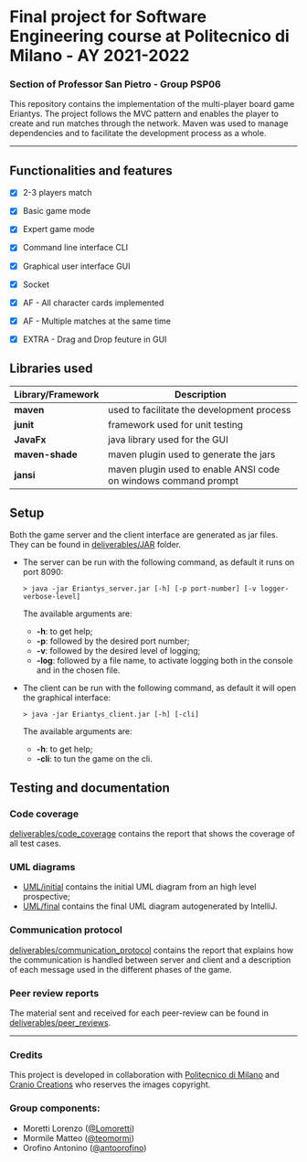 # Final project for Software Engineering course at Politecnico di Milano - AY 2021-2022

### Section of Professor San Pietro - Group PSP06

This repository contains the implementation of the multi-player board game Eriantys. The project follows the MVC pattern and enables the player to create
and run matches through the network. Maven was used to manage dependencies and to facilitate the development process as a whole.

---

## Functionalities and features

- [x] 2-3 players match
- [x] Basic game mode
- [x] Expert game mode
- [x] Command line interface CLI
- [x] Graphical user interface GUI
- [x] Socket
- [x] AF - All character cards implemented
- [x] AF - Multiple matches at the same time
- [x] EXTRA - Drag and Drop feuture in GUI


## Libraries used

|Library/Framework|Description|
|-----------------|-----------|
|__maven__|used to facilitate the development process|
|__junit__|framework used for unit testing|
|__JavaFx__|java library used for the GUI|
|__maven-shade__|maven plugin used to generate the jars|
|__jansi__|maven plugin used to enable ANSI code on windows command prompt|

## Setup

Both the game server and the client interface are generated as jar files. They can be found in [deliverables/JAR](deliverables/JAR) folder.
- The server can be run with the following command, as default it runs on port 8090:
    ```shell
    > java -jar Eriantys_server.jar [-h] [-p port-number] [-v logger-verbose-level]
    ```
  The available arguments are:
    - **-h**: to get help;
    - **-p**: followed by the desired port number;
    - **-v**: followed by the desired level of logging;
    - **-log**: followed by a file name, to activate logging both in the console and in the chosen file.

- The client can be run with the following command, as default it will open the graphical interface:
    ```shell
    > java -jar Eriantys_client.jar [-h] [-cli]
    ```
  The available arguments are:
    - **-h**: to get help;
    - **-cli**: to tun the game on the cli.

## Testing and documentation

### Code coverage

[deliverables/code_coverage](deliverables/code_coverage) contains the report that shows the coverage of all test cases.


### UML diagrams

- [UML/initial](deliverables/UML/initial) contains the initial UML diagram from an high level prospective;
- [UML/final](deliverables/UML/final) contains the final UML diagram autogenerated by IntelliJ.

### Communication protocol

[deliverables/communication_protocol](deliverables/communication_protocol) contains the report that explains how the communication is handled between server and client and a description of each message used in the different phases of the game.

### Peer review reports

The material sent and received for each peer-review can be found in [deliverables/peer_reviews](deliverables/peer_reviews).

---

### Credits
This project is developed in collaboration with [Politecnico di Milano](https://www.polimi.it) and [Cranio Creations](http://www.craniocreations.it)
who reserves the images copyright.

### Group components:
- Moretti Lorenzo ([@Lomoretti](https://github.com/Lomoretti))
- Mormile Matteo ([@teomormi](https://github.com/teomormi))
- Orofino Antonino ([@antoorofino](https://github.com/antoorofino))
